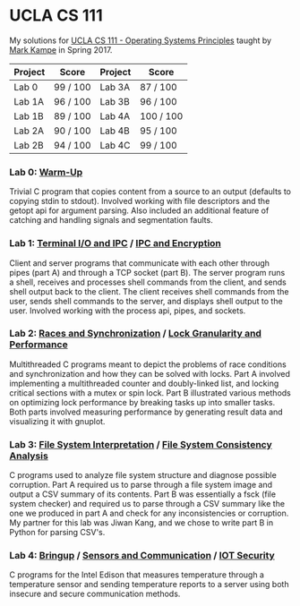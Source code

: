 # UCLA CS 111

My solutions for [UCLA CS 111 - Operating Systems Principles](http://web.cs.ucla.edu/classes/spring17/cs111/) taught by [Mark Kampe](https://www.linkedin.com/in/markkampe) in Spring 2017.

Project | Score | Project | Score
---- | ---- | ---- | ----
Lab 0 | 99 / 100 |  Lab 3A | 87 / 100
Lab 1A | 96 / 100 | Lab 3B | 96 / 100
Lab 1B | 89 / 100 | Lab 4A | 100 / 100
Lab 2A | 90 / 100 | Lab 4B | 95 / 100
Lab 2B | 94 / 100 | Lab 4C | 99 / 100

### Lab 0: [Warm-Up](http://web.cs.ucla.edu/classes/spring17/cs111/projects/P0.html)
Trivial C program that copies content from a source to an output (defaults to copying stdin to stdout). Involved working with file descriptors and the getopt api for argument parsing. Also included an additional feature of catching and handling signals and segmentation faults.  


### Lab 1: [Terminal I/O and IPC](http://web.cs.ucla.edu/classes/spring17/cs111/projects/P1A.html) / [IPC and Encryption](http://web.cs.ucla.edu/classes/spring17/cs111/projects/P1B.html)

Client and server programs that communicate with each other through pipes (part A) and through a TCP socket (part B). The server program runs a shell, receives and processes shell commands from the client, and sends shell output back to the client. The client receives shell commands from the user, sends shell commands to the server, and displays shell output to the user. Involved working with the process api, pipes, and sockets.


### Lab 2: [Races and Synchronization](http://web.cs.ucla.edu/classes/spring17/cs111/projects/P2A.html) / [Lock Granularity and Performance](http://web.cs.ucla.edu/classes/spring17/cs111/projects/P2B.html)

Multithreaded C programs meant to depict the problems of race conditions and synchronization and how they can be solved with locks. Part A involved implementing a multithreaded counter and doubly-linked list, and locking critical sections with a mutex or spin lock. Part B illustrated various methods on optimizing lock performance by breaking tasks up into smaller tasks. Both parts involved measuring performance by generating result data and visualizing it with gnuplot.


### Lab 3: [File System Interpretation](http://web.cs.ucla.edu/classes/spring17/cs111/projects/P3A.html) / [File System Consistency Analysis](http://web.cs.ucla.edu/classes/spring17/cs111/projects/P3B.html)

C programs used to analyze file system structure and diagnose possible corruption. Part A required us to parse through a file system image and output a CSV summary of its contents. Part B was essentially a fsck (file system checker) and required us to parse through a CSV summary like the one we produced in part A and check for any inconsistencies or corruption. My partner for this lab was Jiwan Kang, and we chose to write part B in Python for parsing CSV's.


### Lab 4: [Bringup](http://web.cs.ucla.edu/classes/spring17/cs111/projects/P4A.html) / [Sensors and Communication](http://web.cs.ucla.edu/classes/spring17/cs111/projects/P4B.html) / [IOT Security](http://web.cs.ucla.edu/classes/spring17/cs111/projects/P4C.html)

C programs for the Intel Edison that measures temperature through a temperature sensor and sending temperature reports to a server using both insecure and secure communication methods.
